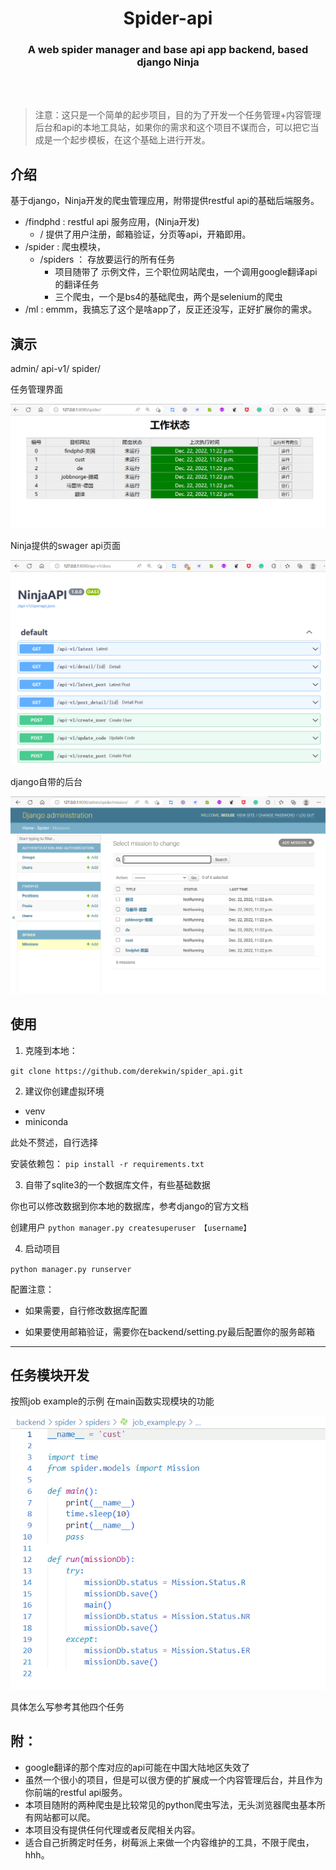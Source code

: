<div align="center">
  <h1 align="center">
    Spider-api
  </h1>
  <h3 align="center">
     A web spider manager and base api app backend, based django Ninja
  </h3>

</div>

<br>
<br>

> 注意：这只是一个简单的起步项目，目的为了开发一个任务管理+内容管理后台和api的本地工具站，如果你的需求和这个项目不谋而合，可以把它当成是一个起步模板，在这个基础上进行开发。

## 介绍

基于django，Ninja开发的爬虫管理应用，附带提供restful api的基础后端服务。

- /findphd  :  restful api 服务应用，(Ninja开发)
    - / 提供了用户注册，邮箱验证，分页等api，开箱即用。
- /spider   :  爬虫模块，
    - /spiders ： 存放要运行的所有任务
        - 项目随带了 示例文件，三个职位网站爬虫，一个调用google翻译api的翻译任务
        - 三个爬虫，一个是bs4的基础爬虫，两个是selenium的爬虫
- /ml       :  emmm，我搞忘了这个是啥app了，反正还没写，正好扩展你的需求。


## 演示

admin/
api-v1/
spider/

任务管理界面

<div align="center">
  <img src="./pics/spider.png">
</div>

Ninja提供的swager api页面

<div align="center">
  <img src="./pics/api.png">
</div>

django自带的后台

<div align="center">
  <img src="./pics/admin.png">
</div>



## 使用

1. 克隆到本地：

` git clone https://github.com/derekwin/spider_api.git `

2. 建议你创建虚拟环境
- venv
- miniconda

此处不赘述，自行选择

安装依赖包：
` pip install -r requirements.txt `

3. 自带了sqlite3的一个数据库文件，有些基础数据

你也可以修改数据到你本地的数据库，参考django的官方文档


创建用户
` python manager.py createsuperuser 【username】 `

4. 启动项目

` python manager.py runserver `

配置注意：

- 如果需要，自行修改数据库配置

- 如果要使用邮箱验证，需要你在backend/setting.py最后配置你的服务邮箱

---


## 任务模块开发

按照job example的示例 在main函数实现模块的功能

<div align="center">
  <img src="./pics/jobexam.png">
</div>

具体怎么写参考其他四个任务


## 附：
- google翻译的那个库对应的api可能在中国大陆地区失效了
- 虽然一个很小的项目，但是可以很方便的扩展成一个内容管理后台，并且作为你前端的restful api服务。
- 本项目随附的两种爬虫是比较常见的python爬虫写法，无头浏览器爬虫基本所有网站都可以爬。
- 本项目没有提供任何代理或者反爬相关内容。
- 适合自己折腾定时任务，树莓派上来做一个内容维护的工具，不限于爬虫，hhh。

